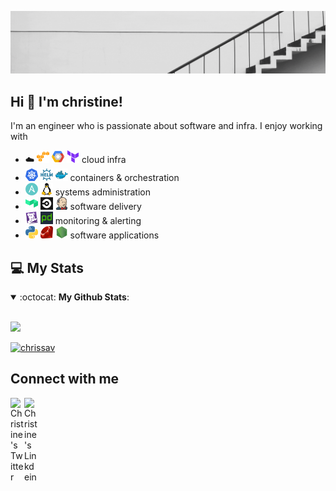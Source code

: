 ![](christine_profile_banner.gif)

## Hi 👋 I'm christine!
I'm an engineer who is passionate about software and infra.  I enjoy working with

- :cloud: <img src="emojis/aws.png" width="20" height="20" alt="aws"/> <img src="emojis/googlecloud.png" width="20" height="20" alt="gcp"/> <img src="emojis/terraform.png" width="20" height="20" alt="terraform"/> cloud infra
- <img src="emojis/kubernetes.png" width="20" height="20" alt="kubernetes"/> <img src="emojis/helm.png" width="20" height="20" alt="helm"/> <img src="emojis/docker.png" width="20" height="20" alt="docker"/> containers & orchestration
- <img src="emojis/ansible.png" width="20" height="20" alt="ansible"/> <img src="emojis/linux.png" width="20" height="20" alt="linux"/> systems administration
- <img src="emojis/buildkite.png" width="20" height="20" alt="buildkite"/> <img src="emojis/circleci.png" width="20" height="20" alt="circleci"/> <img src="emojis/jenkins.png" width="20" height="20" alt="jenkins"/> software delivery
- <img src="emojis/datadog.png" width="20" height="20" alt="datadog"/> <img src="emojis/pagerduty.png" width="20" height="20" alt="pagerduty"/> monitoring & alerting
- <img src="emojis/python.png" width="20" height="20" alt="python"/> <img src="emojis/ruby.png" width="20" height="20" alt="ruby"/> <img src="emojis/node.png" width="20" height="20" alt="node"/> software applications

## 💻 My Stats

<details open>
 <summary> :octocat: <b>My Github Stats</b>: </summary>
<br>
<p>

  <img src="https://github-readme-stats.vercel.app/api?username=chrissav&count_private=true&show_icons=true&include_all_commits=true">

  <a href="https://github.com/ryo-ma/github-profile-trophy"><img src="https://github-profile-trophy.vercel.app/?username=chrissav" alt="chrissav" /></a>

</p>

</details>

## Connect with me

<a href="https://twitter.com/chr1ssav" target="_blank" rel="nofollow"><img align="left" alt="Christine's Twitter" width="22px" src="https://cdn.jsdelivr.net/npm/simple-icons@v3/icons/twitter.svg" /></a><a href="https://www.linkedin.com/in/christinesavadel/" target="_blank" rel="nofollow"><img align="left" alt="Christine's Linkdein" width="22px" src="https://cdn.jsdelivr.net/npm/simple-icons@v3/icons/linkedin.svg" /></a>
